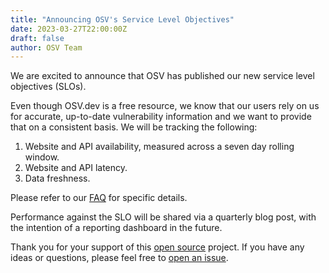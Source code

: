```yaml
---
title: "Announcing OSV's Service Level Objectives"
date: 2023-03-27T22:00:00Z
draft: false
author: OSV Team
---
```


We are excited to announce that OSV has published our new service level objectives (SLOs). 
<!--more-->

Even though OSV.dev is a free resource, we know that our users rely on us for accurate, up-to-date vulnerability information and we want to provide that on a consistent basis. We will be tracking the following:  

1. Website and API availability, measured across a seven day rolling window.   
2. Website and API latency.   
3. Data freshness.  

Please refer to our [FAQ](https://osv.dev/about) for specific details.  

Performance against the SLO will be shared via a quarterly blog post, with the intention of a reporting dashboard in the future.  

Thank you for your support of this [open source](https://github.com/google/osv.dev) project. If you have any ideas or questions, please feel free to [open an issue](https://github.com/google/osv.dev/issues/new).  
